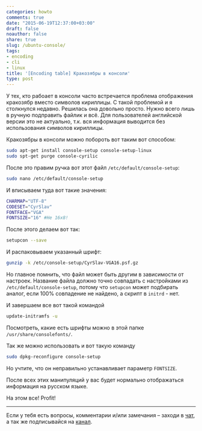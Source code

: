 ```yaml
---
categories: howto
comments: true
date: "2015-06-19T12:37:00+03:00"
draft: false
noauthor: false
share: true
slug: /ubuntu-console/
tags:
- encoding
- cli
- linux
title: '[Encoding table] Кракозябры в консоли'
type: post
---
```


У тех, кто рабоает в консоли часто встречается проблема отображения кракозябр вместо символов кириллицы. С такой проблемой и я столкнулся недавно. Решилась она довольно просто. Нужно всего лишь в ручную подправить файлик и всё. Для пользователей английской версии это не актуально, т.к. вся информация выводится без использования символов кириллицы.

Кракозябры в консоли можно побороть вот таким вот способом:

```bash
sudo apt-get install console-setup console-setup-linux
sudo spt-get purge console-cyrilic
```

После это правим ручка вот этот файл `/etc/default/console-setup`:

```bash
sudo nano /etc/default/console-setup
```

И вписываем туда вот такие значения:

```bash
CHARMAP="UTF-8"  
CODESET="CyrSlav"  
FONTFACE="VGA"  
FONTSIZE="16" #Не 16x8!
```

После этого делаем вот так:

```bash
setupcon --save
```

И распаковываем указанный шрифт:

```bash
gunzip -k /etc/console-setup/CyrSlav-VGA16.psf.gz
```

Но главное помнить, что файл может быть другим в зависимости от настроек. Название файла должно точно совпадать с настройками из `/etc/default/console-setup`, потому что `setupcon` может подбирать аналог, если 100% совпадение не найдено, а скрипт в `initrd` - нет.

И завершаем все вот такой командой

```bash
update-initramfs -u
```

Посмотреть, какие есть шрифты можно в этой папке `/usr/share/consolefonts/`.

Так же можно использовать и вот такую команду

```bash
sudo dpkg-reconfigure console-setup
```

Но учтите, что он неправильно устанавливает параметр `FONTSIZE`.

После всех этих манипуляций у вас будет нормально отображаться информация на русском языке.

На этом все! Profit!

---
Если у тебя есть вопросы, комментарии и/или замечания – заходи в [чат](https://ttttt.me/jtprogru_chat), а так же подписывайся на [канал](https://ttttt.me/jtprogru_channel).
